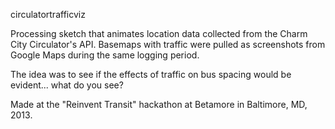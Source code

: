 circulatortrafficviz

Processing sketch that animates location data collected from the Charm City Circulator's API.  Basemaps with traffic were pulled as screenshots from Google Maps during the same logging period.  

The idea was to see if the effects of traffic on bus spacing would be evident... what do you see?

Made at the "Reinvent Transit" hackathon at Betamore in Baltimore, MD, 2013.

